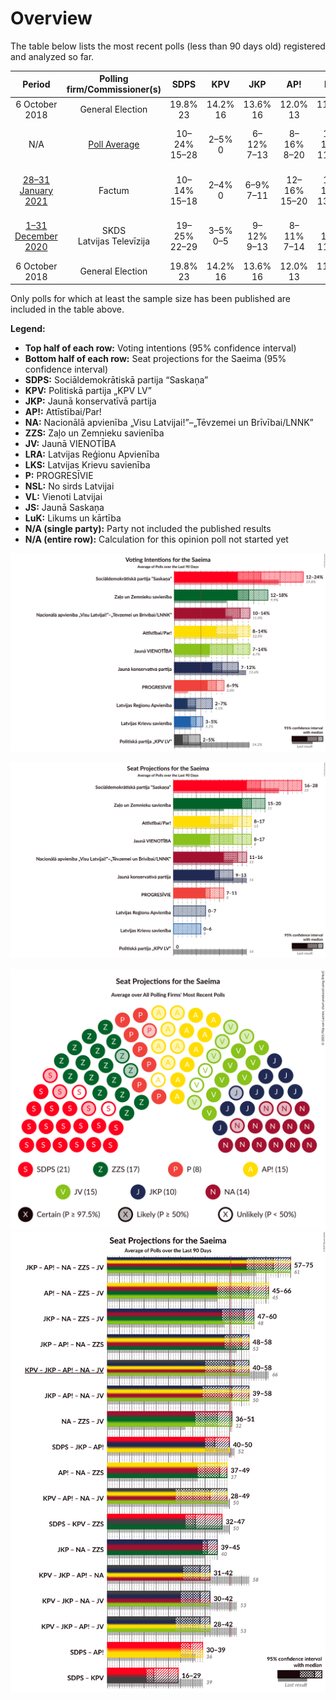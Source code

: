 # Overview

The table below lists the most recent polls (less than 90 days old) registered and analyzed so far.

| Period     | Polling firm/Commissioner(s) | SDPS | KPV | JKP | AP! | NA | ZZS | JV | LRA | LKS | P | NSL | VL | JS | LuK |
|:----------:|:----------------------------:|:--:|:--:|:--:|:--:|:--:|:--:|:--:|:--:|:--:|:--:|:--:|:--:|:--:|:--:|
| 6 October 2018 | General Election | 19.8% <br> 23 | 14.2% <br> 16 | 13.6% <br> 16 | 12.0% <br> 13 | 11.0% <br> 13 | 9.9% <br> 11 | 6.7% <br> 8 | 4.1% <br> 0 | 3.2% <br> 0 | 2.6% <br> 0 | 0.8% <br> 0 | 0.0% <br> 0 | 0.0% <br> 0 | 0.0% <br> 0 |
| N/A | [Poll Average](average.html) | 10–24% <br> 15–28 | 2–5% <br> 0 | 6–12% <br> 7–13 | 8–16% <br> 8–20 | 10–14% <br> 11–16 | 11–18% <br> 13–20 | 7–15% <br> 8–20 | 2–7% <br> 0–7 | 3–6% <br> 0–8 | 6–9% <br> 7–10 | N/A <br> N/A | N/A <br> N/A | N/A <br> N/A | 3–5% <br> 0 |
| [28–31 January 2021](2021-01-31-Factum.html) | Factum | 10–14% <br> 15–18 | 2–4% <br> 0 | 6–9% <br> 7–11 | 12–16% <br> 15–20 | 11–14% <br> 13–16 | 11–14% <br> 13–18 | 12–16% <br> 16–20 | 2–4% <br> 0 | 3–5% <br> 0–8 | 6–8% <br> 7–10 | N/A <br> N/A | N/A <br> N/A | N/A <br> N/A | 3–5% <br> 0 |
| [1–31 December 2020](2020-12-31-SKDS.html) | SKDS <br> Latvijas Televīzija | 19–25% <br> 22–29 | 3–5% <br> 0–5 | 9–12% <br> 9–13 | 8–11% <br> 7–14 | 9–14% <br> 11–14 | 13–18% <br> 15–21 | 6–10% <br> 7–11 | 4–8% <br> 0–7 | 3–6% <br> 0–6 | 6–9% <br> 7–10 | N/A <br> N/A | N/A <br> N/A | N/A <br> N/A | N/A <br> N/A |
| 6 October 2018 | General Election | 19.8% <br> 23 | 14.2% <br> 16 | 13.6% <br> 16 | 12.0% <br> 13 | 11.0% <br> 13 | 9.9% <br> 11 | 6.7% <br> 8 | 4.1% <br> 0 | 3.2% <br> 0 | 2.6% <br> 0 | 0.8% <br> 0 | 0.0% <br> 0 | 0.0% <br> 0 | 0.0% <br> 0 |

Only polls for which at least the sample size has been published are included in the table above.

**Legend:**
+ **Top half of each row:** Voting intentions (95% confidence interval)
+ **Bottom half of each row:** Seat projections for the Saeima (95% confidence interval)
+ **SDPS:** Sociāldemokrātiskā partija “Saskaņa”
+ **KPV:** Politiskā partija „KPV LV”
+ **JKP:** Jaunā konservatīvā partija
+ **AP!:** Attīstībai/Par!
+ **NA:** Nacionālā apvienība „Visu Latvijai!”–„Tēvzemei un Brīvībai/LNNK”
+ **ZZS:** Zaļo un Zemnieku savienība
+ **JV:** Jaunā VIENOTĪBA
+ **LRA:** Latvijas Reģionu Apvienība
+ **LKS:** Latvijas Krievu savienība
+ **P:** PROGRESĪVIE
+ **NSL:** No sirds Latvijai
+ **VL:** Vienoti Latvijai
+ **JS:** Jaunā Saskaņa
+ **LuK:** Likums un kārtība
+ **N/A (single party):** Party not included the published results
+ **N/A (entire row):** Calculation for this opinion poll not started yet


![Graph with voting intentions not yet produced](average.png "Voting Intentions")

![Graph with seats not yet produced](average-seats.png "Seats")

![Graph with seating plan not yet produced](average-seating-plan.png "Seating Plan")
![Graph with coalitions seats not yet produced](average-coalitions-seats.png "Coalitions Seats")
